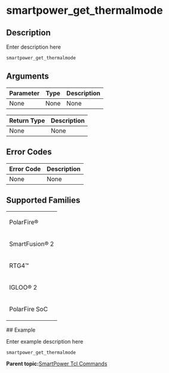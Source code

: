 # smartpower\_get\_thermalmode

## Description

Enter description here

```
smartpower_get_thermalmode
```

## Arguments

|Parameter|Type|Description|
|---------|----|-----------|
|None|None|None|

|Return Type|Description|
|-----------|-----------|
|None|None|

## Error Codes

|Error Code|Description|
|----------|-----------|
|None|None|

## Supported Families

<table id="GUID-6EAFBD6E-2E98-4232-A099-2C044495B379"><tbody><tr><td>

PolarFire®

</td></tr><tr><td>

SmartFusion® 2

</td></tr><tr><td>

RTG4™

</td></tr><tr><td>

IGLOO® 2

</td></tr><tr><td>

PolarFire SoC

</td></tr></tbody>
</table>## Example

Enter example description here

```
smartpower_get_thermalmode
```

**Parent topic:**[SmartPower Tcl Commands](GUID-33C45F08-A467-4461-B5EF-8D86325E235A.md)

